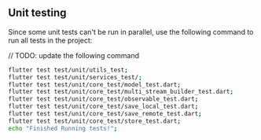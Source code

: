 ## Unit testing
Since some unit tests can't be run in parallel, use the following command to run all tests in the project:

// TODO: update the following command
```bash
flutter test test/unit/utils_test;
flutter test test/unit/services_test/;
flutter test test/unit/core_test/model_test.dart;
flutter test test/unit/core_test/multi_stream_builder_test.dart;
flutter test test/unit/core_test/observable_test.dart;
flutter test test/unit/core_test/save_local_test.dart;
flutter test test/unit/core_test/save_remote_test.dart;
flutter test test/unit/core_test/store_test.dart;
echo "Finished Running tests!";
```